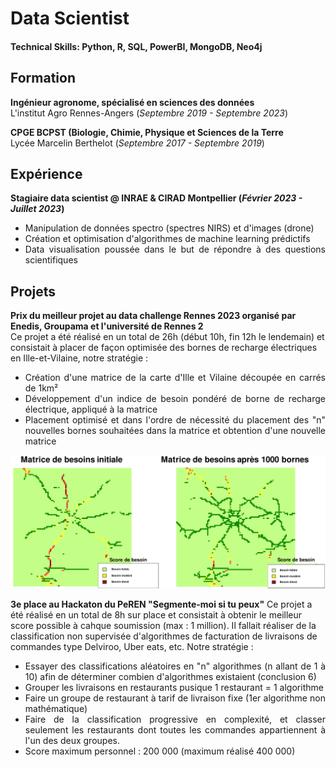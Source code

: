 # Data Scientist
#### Technical Skills: Python, R, SQL, PowerBI, MongoDB, Neo4j

## Formation
**Ingénieur agronome, spécialisé en sciences des données**  
L'institut Agro Rennes-Angers (_Septembre 2019 - Septembre 2023_)	

**CPGE BCPST (Biologie, Chimie, Physique et Sciences de la Terre**  
Lycée Marcelin Berthelot (_Septembre 2017 - Septembre 2019_)

## Expérience
**Stagiaire data scientist @ INRAE & CIRAD Montpellier (_Février 2023 - Juillet 2023_)**
- <div align="justify">Manipulation de données spectro (spectres NIRS) et d'images (drone) 
- <div align="justify">Création et optimisation d'algorithmes de machine learning prédictifs
- <div align="justify">Data visualisation poussée dans le but de répondre à des questions scientifiques

## Projets
**Prix du meilleur projet au data challenge Rennes 2023 organisé par Enedis, Groupama et l'université de Rennes 2**  
Ce projet a été réalisé en un total de 26h (début 10h, fin 12h le lendemain) et consistait à placer de façon optimisée des bornes de recharge électriques en Ille-et-Vilaine, notre stratégie :
- <div align="justify">Création d'une matrice de la carte d'Ille et Vilaine découpée en carrés de 1km²
- <div align="justify">Développement d'un indice de besoin pondéré de borne de recharge électrique, appliqué à la matrice
- <div align="justify">Placement optimisé et dans l'ordre de nécessité du placement des "n" nouvelles bornes souhaitées dans la matrice et obtention d'une nouvelle matrice

<div align="center">
<img width = 800 src="assets/img/matrices_de_besoin.png">
</div>

**3e place au Hackaton du PeREN "Segmente-moi si tu peux"**
Ce projet a été réalisé en un total de 8h sur place et consistait à obtenir le meilleur score possible à cahque soumission (max : 1 million). Il fallait réaliser de la classification non supervisée d'algorithmes de facturation de livraisons de commandes type Delviroo, Uber eats, etc. Notre stratégie :
- <div align="justify">Essayer des classifications aléatoires en "n" algorithmes (n allant de 1 à 10) afin de déterminer combien d'algorithmes existaient (conclusion 6)
- <div align="justify">Grouper les livraisons en restaurants pusique 1 restaurant = 1 algorithme
- <div align="justify">Faire un groupe de restaurant à tarif de livraison fixe (1er algorithme non mathématique)
- <div align="justify">Faire de la classification progressive en complexité, et classer seulement les restaurants dont toutes les commandes appartiennent à l'un des deux groupes.
- <div align="justify">Score maximum personnel : 200 000 (maximum réalisé 400 000)
